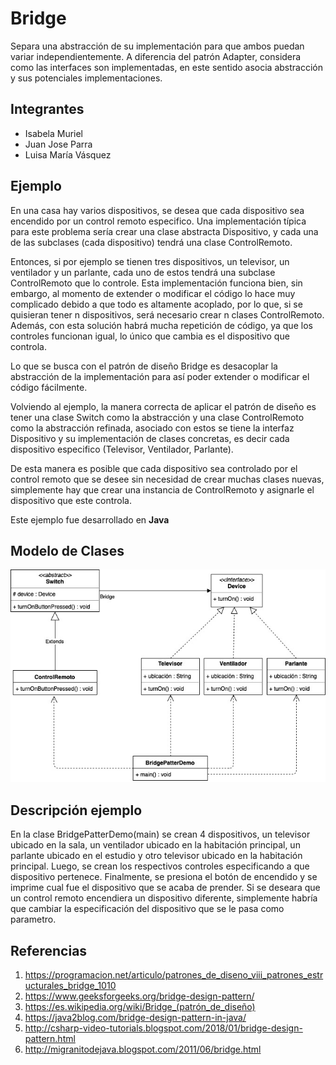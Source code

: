 # Bridge
Separa una abstracción de su implementación para que ambos puedan variar independientemente. A diferencia del patrón Adapter, considera como las interfaces son implementadas, en este sentido asocia abstracción y sus potenciales implementaciones.

## Integrantes
- Isabela Muriel
- Juan Jose Parra
- Luisa María Vásquez

## Ejemplo
En una casa hay varios dispositivos, se desea que cada dispositivo sea encendido por un control remoto especifico. Una implementación típica para este problema sería crear una clase abstracta Dispositivo, y cada una de las subclases (cada dispositivo) tendrá una clase ControlRemoto.

Entonces, si por ejemplo se tienen tres dispositivos, un televisor, un ventilador y un parlante, cada uno de estos tendrá una subclase ControlRemoto que lo controle. Esta implementación funciona bien, sin embargo, al momento de extender o modificar el código lo hace muy complicado debido a que todo es altamente acoplado, por lo que, si se quisieran tener n dispositivos, será necesario crear n clases ControlRemoto. Además, con esta solución habrá mucha repetición de código, ya que los controles funcionan igual, lo único que cambia es el dispositivo que controla.

Lo que se busca con el patrón de diseño Bridge es desacoplar la abstracción de la implementación para así poder extender o modificar el código fácilmente.

Volviendo al ejemplo, la manera correcta de aplicar el patrón de diseño es tener una clase Switch como la abstracción y una clase ControlRemoto como la abstracción refinada, asociado con estos se tiene la interfaz Dispositivo y su implementación de clases concretas, es decir cada dispositivo especifico (Televisor, Ventilador, Parlante).

De esta manera es posible que cada dispositivo sea controlado por el control remoto que se desee sin necesidad de crear muchas clases nuevas, simplemente hay que crear una instancia de ControlRemoto y asignarle el dispositivo que este controla.

Este ejemplo fue desarrollado en **Java**

## Modelo de Clases
![picture](DiagramaBridge.jpg)

## Descripción ejemplo
En la clase BridgePatterDemo(main) se crean 4 dispositivos, un televisor ubicado en la sala, un ventilador ubicado en la habitación principal, un parlante ubicado en el estudio y otro televisor ubicado en la habitación principal. Luego, se crean los respectivos controles especificando a que dispositivo pertenece. Finalmente, se presiona el botón de encendido y se imprime cual fue el dispositivo que se acaba de prender. Si se deseara que un control remoto encendiera un dispositivo diferente, simplemente habría que cambiar la especificación del dispositivo que se le pasa como parametro.

## Referencias
1.  https://programacion.net/articulo/patrones_de_diseno_viii_patrones_estructurales_bridge_1010 
2.  https://www.geeksforgeeks.org/bridge-design-pattern/ 
3.  https://es.wikipedia.org/wiki/Bridge_(patrón_de_diseño) 
4.  https://java2blog.com/bridge-design-pattern-in-java/
5.  http://csharp-video-tutorials.blogspot.com/2018/01/bridge-design-pattern.html
6.  http://migranitodejava.blogspot.com/2011/06/bridge.html
